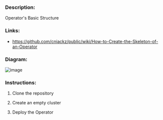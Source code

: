 ### Description:

Operator's Basic Structure

### Links:

* https://github.com/cniackz/public/wiki/How-to-Create-the-Skeleton-of-an-Operator

### Diagram:

![image](https://github.com/user-attachments/assets/5c3fea32-6f09-4c61-bd9b-34789793d316)

### Instructions:

1. Clone the repository

2. Create an empty cluster
   
3. Deploy the Operator 
